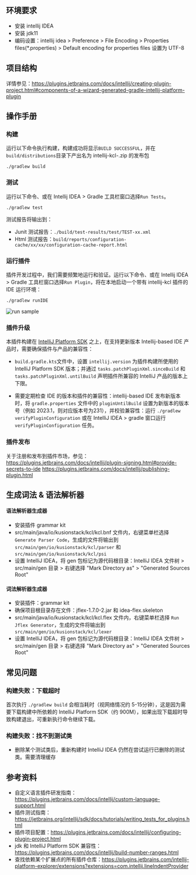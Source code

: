 ## 环境要求

- 安装 intellij IDEA
- 安装 jdk11
- 编码设置：intellij idea > Preference > File Encoding > Properties files(*.properties) > Default encoding for properties files 设置为 UTF-8

## 项目结构

详情参见：https://plugins.jetbrains.com/docs/intellij/creating-plugin-project.html#components-of-a-wizard-generated-gradle-intellij-platform-plugin

## 操作手册

### 构建

运行以下命令执行构建，构建成功将显示`BUILD SUCCESSFUL`，并在`build/distributions`目录下产出名为 intellij-kcl-<version>.zip 的发布包

```shell
./gradlew build
```

### 测试

运行以下命令、或在 Intellij IDEA > Gradle 工具栏窗口选择`Run Tests`。

```shell
./gradlew test
```

测试报告将输出到：
- Junit 测试报告：`./build/test-results/test/TEST-xx.xml`
- Html 测试报告：`build/reports/configuration-cache/xx/xx/configuration-cache-report.html`


### 运行插件

插件开发过程中，我们需要频繁地运行和验证。运行以下命令、或在 Intellij IDEA > Gradle 工具栏窗口选择`Run Plugin`，将在本地启动一个带有 intellij-kcl 插件的 IDE 运行环境：

```shell
./gradlew runIDE
```

![run sample](./docs/img/how-to-run-1.png)

### 插件升级

本插件构建在 [IntelliJ Platform SDK](https://plugins.jetbrains.com/docs/intellij/intellij-platform.html) 之上，在支持更新版本 Intellij-based IDE 产品时，需要确保插件与产品的兼容性：

- `build.gradle.kts`文件中，设置 `intellij.version` 为插件构建所使用的 IntelliJ Platform SDK 版本；并通过 `tasks.patchPluginXml.sinceBuild` 和 `tasks.patchPluginXml.untilBuild` 声明插件所兼容的 IntelliJ 产品的版本上下限。

- 需要定期检查 IDE 的版本和插件的兼容性：intellij-based IDE 发布新版本时，将 `gradle.properties` 文件中的 `pluginUntilBuild` 设置为新版本的版本号（例如 2023.1，则对应版本号为231），并校验兼容性：运行 `./gradlew verifyPluginConfiguration` 或在 IntelliJ IDEA > gradle 窗口运行 `verifyPluginConfiguration` 任务。

### 插件发布

关于注册和发布到插件市场，参见：https://plugins.jetbrains.com/docs/intellij/plugin-signing.html#provide-secrets-to-ide https://plugins.jetbrains.com/docs/intellij/publishing-plugin.html

## 生成词法 & 语法解析器

#### 语法解析器生成器
- 安装插件 grammar kit
- src/main/java/io/kusionstack/kcl/kcl.bnf 文件内，右键菜单栏选择 `Generate Parser Code`，生成的文件将输出到 `src/main/gen/io/kusionstack/kcl/parser` 和 `src/main/gen/io/kusionstack/kcl/psi`
- 设置 IntelliJ IDEA，将 gen 包标记为源代码根目录：IntelliJ IDEA 文件树 > src/main/gen 目录 > 右键选择 "Mark Directory as" > "Generated Sources Root"

#### 词法解析器生成器
- 安装插件：grammar kit
- 确保项目根目录存在文件：jflex-1.7.0-2.jar 和 idea-flex.skeleton
- src/main/java/io/kusionstack/kcl/kcl.flex 文件内，右键菜单栏选择 `Run Jflex Generator`，生成的文件将输出到 `src/main/gen/io/kusionstack/kcl/lexer`
- 设置 IntelliJ IDEA，将 gen 包标记为源代码根目录：IntelliJ IDEA 文件树 > src/main/gen 目录 > 右键选择 "Mark Directory as" > "Generated Sources Root"

## 常见问题

### 构建失败：下载超时

首次执行 `./gradlew build` 会相当耗时（视网络情况约 5-15分钟），这是因为需要下载构建中所依赖的 IntelliJ Platform SDK（约 900M），如果出现下载超时导致构建退出，可重新执行命令继续下载。

### 构建失败：找不到测试类

- 删除某个测试类后，重新构建时 IntelliJ IDEA 仍然在尝试运行已删除的测试类。需要清理缓存

## 参考资料

- 自定义语言插件研发指南：https://plugins.jetbrains.com/docs/intellij/custom-language-support.html
- 插件测试指南：https://jetbrains.org/intellij/sdk/docs/tutorials/writing_tests_for_plugins.html
- 插件项目配置：https://plugins.jetbrains.com/docs/intellij/configuring-plugin-project.html
- jdk 和 IntelliJ Platform SDK 兼容性： https://plugins.jetbrains.com/docs/intellij/build-number-ranges.html
- 查找依赖某个扩展点的所有插件仓库：https://plugins.jetbrains.com/intellij-platform-explorer/extensions?extensions=com.intellij.lineIndentProvider
